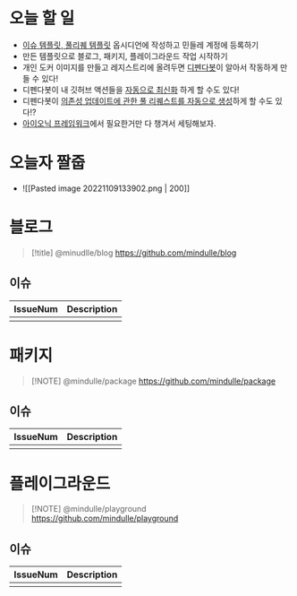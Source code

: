# 오늘 할 일
- [이슈 템플릿, 풀리퀘 템플릿](https://github.com/devspace/awesome-github-templates) 옵시디언에 작성하고 민들레 계정에 등록하기
- 만든 템플릿으로 블로그, 패키지, 플레이그라운드 작업 시작하기
- 개인 도커 이미지를 만들고 레지스트리에 올려두면 [디펜다봇](https://docs.github.com/en/code-security/dependabot/working-with-dependabot/automating-dependabot-with-github-actions)이 알아서 작동하게 만들 수 있다! 
- 디펜다봇이 내 깃허브 액션들을 [자동으로 최신화](https://docs.github.com/en/code-security/dependabot/working-with-dependabot/keeping-your-actions-up-to-date-with-dependabot) 하게 할 수도 있다!
- 디펜다봇이 [의존성 업데이트에 관한 풀 리퀘스트를 자동으로 생성](https://docs.github.com/en/code-security/dependabot/working-with-dependabot/managing-pull-requests-for-dependency-updates)하게 할 수도 있다!?
- [아이오닉 프레임워크](https://github.com/ionic-team/ionic-framework)에서 필요한거만 다 챙겨서 세팅해보자.
# 오늘자 짤줍
- ![[Pasted image 20221109133902.png | 200]]

# 블로그

> [!title] @minudlle/blog
> https://github.com/mindulle/blog

## 이슈
| IssueNum | Description |
| -------- | ----------- |
|          |             |
# 패키지

> [!NOTE] @mindulle/package
> https://github.com/mindulle/package

## 이슈
| IssueNum | Description |
| -------- | ----------- |
|          |             |

# 플레이그라운드

> [!NOTE] @mindulle/playground
> https://github.com/mindulle/playground

## 이슈
| IssueNum | Description |
| -------- | ----------- |
|          |             |
